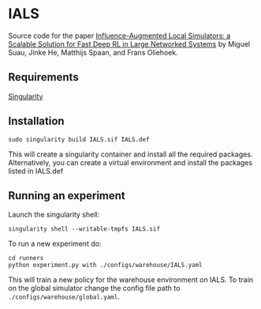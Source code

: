 # IALS

Source code for the paper [Influence-Augmented Local Simulators: a Scalable Solution for Fast Deep RL in Large Networked Systems](https://proceedings.mlr.press/v162/suau22a.html) by Miguel Suau, Jinke He, Matthijs Spaan, and Frans Oliehoek.

## Requirements
[Singularity](https://sylabs.io/docs/)

## Installation
```console 
sudo singularity build IALS.sif IALS.def
```
This will create a singularity container and install all the required packages. Alternatively, you can create a virtual environment and install the packages listed in IALS.def

## Running an experiment
Launch the singularity shell:
```console
singularity shell --writable-tmpfs IALS.sif
```
To run a new experiment do:
```console
cd runners
python experiment.py with ./configs/warehouse/IALS.yaml
```
This will train a new policy for the warehouse environment on IALS. To train on the global simulator change the config file path to `./configs/warehouse/global.yaml`.
